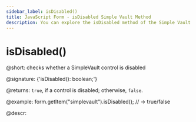 ```yaml
---
sidebar_label: isDisabled()
title: JavaScript Form - isDisabled Simple Vault Method 
description: You can explore the isDisabled method of the Simple Vault control of Form in the documentation of the DHTMLX JavaScript UI library. Browse developer guides and API reference, try out code examples and live demos, and download a free 30-day evaluation version of DHTMLX Suite.
---
```


# isDisabled()

@short: checks whether a SimpleVault control is disabled

@signature: {'isDisabled(): boolean;'}

@returns:
`true`, if a control is disabled; otherwise, `false`.

@example:
form.getItem("simplevault").isDisabled(); 
// -> true/false

@descr:
